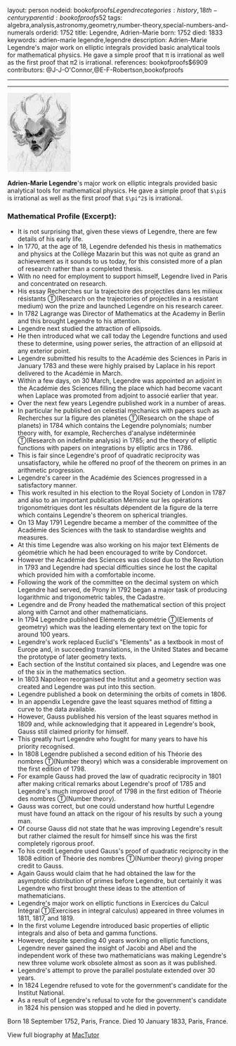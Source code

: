 layout: person
nodeid: bookofproofs$Legendre
categories: history,18th-century
parentid: bookofproofs$52
tags: algebra,analysis,astronomy,geometry,number-theory,special-numbers-and-numerals
orderid: 1752
title: Legendre, Adrien-Marie
born: 1752
died: 1833
keywords: adrien-marie legendre,legendre
description: Adrien-Marie Legendre's major work on elliptic integrals provided basic analytical tools for mathematical physics. He gave a simple proof that π is irrational as well as the first proof that π2 is irrational.
references: bookofproofs$6909
contributors: @J-J-O'Connor,@E-F-Robertson,bookofproofs

---



---

![Legendre.jpg](https://github.com/bookofproofs/bookofproofs.github.io/blob/main/_sources/_assets/images/portraits/Legendre.jpg?raw=true)

**Adrien-Marie Legendre**'s major work on elliptic integrals provided basic analytical tools for mathematical physics. He gave a simple proof that `$\pi$` is irrational as well as the first proof that `$\pi^2$` is irrational.

### Mathematical Profile (Excerpt):
* It is not surprising that, given these views of Legendre, there are few details of his early life.
* In 1770, at the age of 18, Legendre defended his thesis in mathematics and physics at the Collège Mazarin but this was not quite as grand an achievement as it sounds to us today, for this consisted more of a plan of research rather than a completed thesis.
* With no need for employment to support himself, Legendre lived in Paris and concentrated on research.
* His essay Recherches sur la trajectoire des projectiles dans les milieux résistants Ⓣ(Research on the trajectories of projectiles in a resistant medium) won the prize and launched Legendre on his research career.
* In 1782 Lagrange was Director of Mathematics at the Academy in Berlin and this brought Legendre to his attention.
* Legendre next studied the attraction of ellipsoids.
* He then introduced what we call today the Legendre functions and used these to determine, using power series, the attraction of an ellipsoid at any exterior point.
* Legendre submitted his results to the Académie des Sciences in Paris in January 1783 and these were highly praised by Laplace in his report delivered to the Académie in March.
* Within a few days, on 30 March, Legendre was appointed an adjoint in the Académie des Sciences filling the place which had become vacant when Laplace was promoted from adjoint to associé earlier that year.
* Over the next few years Legendre published work in a number of areas.
* In particular he published on celestial mechanics with papers such as Recherches sur la figure des planètes Ⓣ(Research on the shape of planets) in 1784 which contains the Legendre polynomials; number theory with, for example, Recherches d'analyse indéterminée Ⓣ(Research on indefinite analysis) in 1785; and the theory of elliptic functions with papers on integrations by elliptic arcs in 1786.
* This is fair since Legendre's proof of quadratic reciprocity was unsatisfactory, while he offered no proof of the theorem on primes in an arithmetic progression.
* Legendre's career in the Académie des Sciences progressed in a satisfactory manner.
* This work resulted in his election to the Royal Society of London in 1787 and also to an important publication Mémoire sur les opérations trigonométriques dont les résultats dépendent de la figure de la terre which contains Legendre's theorem on spherical triangles.
* On 13 May 1791 Legendre became a member of the committee of the Académie des Sciences with the task to standardise weights and measures.
* At this time Legendre was also working on his major text Eléments de géométrie which he had been encouraged to write by Condorcet.
* However the Académie des Sciences was closed due to the Revolution in 1793 and Legendre had special difficulties since he lost the capital which provided him with a comfortable income.
* Following the work of the committee on the decimal system on which Legendre had served, de Prony in 1792 began a major task of producing logarithmic and trigonometric tables, the Cadastre.
* Legendre and de Prony headed the mathematical section of this project along with Carnot and other mathematicians.
* In 1794 Legendre published Eléments de géométrie Ⓣ(Elements of geometry) which was the leading elementary text on the topic for around 100 years.
* Legendre's work replaced Euclid's "Elements" as a textbook in most of Europe and, in succeeding translations, in the United States and became the prototype of later geometry texts.
* Each section of the Institut contained six places, and Legendre was one of the six in the mathematics section.
* In 1803 Napoleon reorganised the Institut and a geometry section was created and Legendre was put into this section.
* Legendre published a book on determining the orbits of comets in 1806.
* In an appendix Legendre gave the least squares method of fitting a curve to the data available.
* However, Gauss published his version of the least squares method in 1809 and, while acknowledging that it appeared in Legendre's book, Gauss still claimed priority for himself.
* This greatly hurt Legendre who fought for many years to have his priority recognised.
* In 1808 Legendre published a second edition of his Théorie des nombres Ⓣ(Number theory) which was a considerable improvement on the first edition of 1798.
* For example Gauss had proved the law of quadratic reciprocity in 1801 after making critical remarks about Legendre's proof of 1785 and Legendre's much improved proof of 1798 in the first edition of Théorie des nombres Ⓣ(Number theory).
* Gauss was correct, but one could understand how hurtful Legendre must have found an attack on the rigour of his results by such a young man.
* Of course Gauss did not state that he was improving Legendre's result but rather claimed the result for himself since his was the first completely rigorous proof.
* To his credit Legendre used Gauss's proof of quadratic reciprocity in the 1808 edition of Théorie des nombres Ⓣ(Number theory) giving proper credit to Gauss.
* Again Gauss would claim that he had obtained the law for the asymptotic distribution of primes before Legendre, but certainly it was Legendre who first brought these ideas to the attention of mathematicians.
* Legendre's major work on elliptic functions in Exercices du Calcul Intégral Ⓣ(Exercises in integral calculus) appeared in three volumes in 1811, 1817, and 1819.
* In the first volume Legendre introduced basic properties of elliptic integrals and also of beta and gamma functions.
* However, despite spending 40 years working on elliptic functions, Legendre never gained the insight of Jacobi and Abel and the independent work of these two mathematicians was making Legendre's new three volume work obsolete almost as soon as it was published.
* Legendre's attempt to prove the parallel postulate extended over 30 years.
* In 1824 Legendre refused to vote for the government's candidate for the Institut National.
* As a result of Legendre's refusal to vote for the government's candidate in 1824 his pension was stopped and he died in poverty.

Born 18 September 1752, Paris, France. Died 10 January 1833, Paris, France.

View full biography at [MacTutor](https://mathshistory.st-andrews.ac.uk/Biographies/Legendre/)
